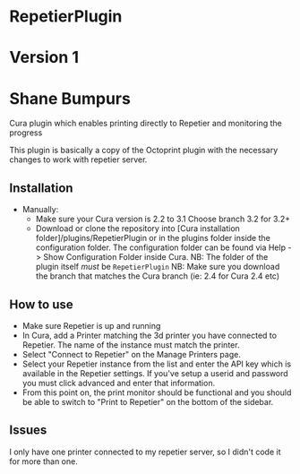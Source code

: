 # RepetierPlugin
# Version 1
# Shane Bumpurs
Cura plugin which enables printing directly to Repetier and monitoring the progress

This plugin is basically a copy of the Octoprint plugin with the necessary changes to work with repetier server.

Installation
----
* Manually:
  - Make sure your Cura version is 2.2 to 3.1  Choose branch 3.2 for 3.2+
  - Download or clone the repository into [Cura installation folder]/plugins/RepetierPlugin
    or in the plugins folder inside the configuration folder. The configuration folder can be
    found via Help -> Show Configuration Folder inside Cura.
    NB: The folder of the plugin itself *must* be ```RepetierPlugin```
    NB: Make sure you download the branch that matches the Cura branch (ie: 2.4 for Cura 2.4 etc)


How to use
----
- Make sure Repetier is up and running
- In Cura, add a Printer matching the 3d printer you have connected to Repetier.  The name of the instance must match the printer.
- Select "Connect to Repetier" on the Manage Printers page.
- Select your Repetier instance from the list and enter the API key which is
  available in the Repetier settings.  If you've setup a userid and password you must click advanced and enter that information.
- From this point on, the print monitor should be functional and you should be
  able to switch to "Print to Repetier" on the bottom of the sidebar.

Issues
----
I only have one printer connected to my repetier server, so I didn't code it for more than one.
